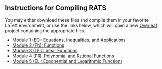 ## Instructions for Compiling RATS
You may either download these files and compile them in your favorite LaTeX environment,
or use the links below, which will open a new [Overleaf](http://overleaf.com) project 
containing the appropriate files.

* [Module 1 (EQ): Equations, Inequalities, and Applications](https://www.overleaf.com/docs?snip_uri=https://github.com/TeamBasedInquiryLearning/library/raw/source/precalculus/RATs/RAT-EQ.tex)
* [Module 2 (FN): Functions](https://www.overleaf.com/docs?snip_uri=https://github.com/TeamBasedInquiryLearning/library/raw/source/main/precalculus/RATs/RAT-FN.tex)
* [Module 3 (LF): Linear Functions](https://www.overleaf.com/docs?snip_uri=https://github.com/TeamBasedInquiryLearning/library/raw/source/main/precalculus/RATs/RAT-LF.tex)
* [Module 4 (PR): Polynomial and Rational Functions](https://www.overleaf.com/docs?snip_uri[]=https://github.com/TeamBasedInquiryLearning/library/raw/source/main/precalculus/RATs/RAT-PR.tex&snip_uri[]=https://github.com/TeamBasedInquiryLearning/library/raw/source/main/precalculus/RATs/images/desmos-graph-3.png&snip_uri[]=https://github.com/TeamBasedInquiryLearning/library/raw/source/main/precalculus/RATs/images/desmos-graph-4.png&snip_uri[]=https://github.com/TeamBasedInquiryLearning/library/raw/source/main/precalculus/RATs/images/desmos-graph-5.png&snip_uri[]=https://github.com/TeamBasedInquiryLearning/library/raw/source/main/precalculus/RATs/images/desmos-graph-6.png)
* [Module 5 (EL): Exponential and Logarithmic Functions](https://www.overleaf.com/docs?snip_uri=https://github.com/TeamBasedInquiryLearning/library/raw/source/main/precalculus/RATs/RAT-EL.tex)
